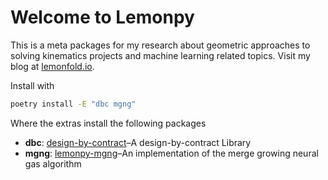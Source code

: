 # Welcome to Lemonpy

This is a meta packages for my research about geometric approaches to solving kinematics projects and machine learning related topics. Visit my blog at [lemonfold.io](https://lemonfold.io).

Install with 

```sh
poetry install -E "dbc mgng"
```

Where the extras install the following packages

* **dbc**: [design-by-contract]()–A design-by-contract Library
* **mgng**: [lemonpy-mgng](https://github.com/StefanUlbrich/MergeGNG)–An implementation of the merge growing neural gas algorithm
  